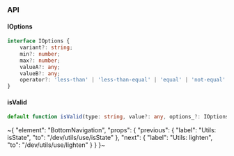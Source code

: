 

### API

#### IOptions

```ts
interface IOptions {
    variant?: string;
    min?: number;
    max?: number;
    valueA?: any;
    valueB?: any;
    operator?: 'less-than' | 'less-than-equal' | 'equal' | 'not-equal' | 'array-all' | 'array-some' | 'starts-with' | 'contains' | 'greater-than-equal' | 'greater-than';
}
```

#### isValid

```ts
default function isValid(type: string, value?: any, options_?: IOptions): any;
```


~{
  "element": "BottomNavigation",
  "props": {
    "previous": {
      "label": "Utils: isState",
      "to": "/dev/utils/use/isState"
    },
    "next": {
      "label": "Utils: lighten",
      "to": "/dev/utils/use/lighten"
    }
  }
}~